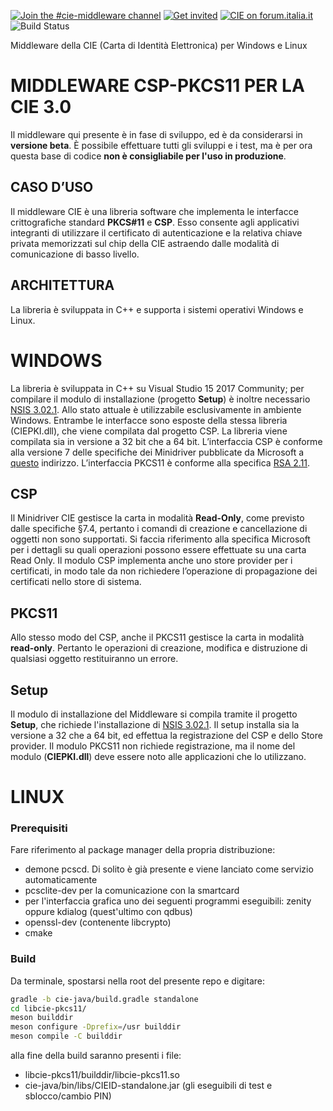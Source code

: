 [![Join the #cie-middleware channel](https://img.shields.io/badge/Slack%20channel-%23cie--middleware-blue.svg?logo=slack)](https://developersitalia.slack.com/messages/C7FPGAG94)
[![Get invited](https://slack.developers.italia.it/badge.svg)](https://slack.developers.italia.it/)
[![CIE on forum.italia.it](https://img.shields.io/badge/Forum-CIE-blue.svg)](https://forum.italia.it/c/cie)
![Build Status](https://github.com/M0Rf30/cie-middleware-linux/actions/workflows/main.yml/badge.svg)

Middleware della CIE (Carta di Identità Elettronica) per Windows e Linux

# MIDDLEWARE CSP-PKCS11 PER LA CIE 3.0

Il middleware qui presente è in fase di sviluppo, ed è da considerarsi in **versione beta**. È possibile effettuare tutti gli sviluppi e i test, ma è per ora questa base di codice **non è consigliabile per l'uso in produzione**. 

## CASO D’USO

Il middleware CIE è una libreria software che implementa le interfacce crittografiche standard **PKCS#11** e **CSP**. Esso consente agli applicativi integranti di utilizzare il certificato di autenticazione e la relativa chiave privata memorizzati sul chip della CIE astraendo dalle modalità di comunicazione di basso livello. 

## ARCHITETTURA
La libreria è sviluppata in C++ e supporta i sistemi operativi Windows e Linux. 

# WINDOWS
La libreria è sviluppata in C++ su Visual Studio 15 2017 Community; per compilare il modulo di installazione (progetto **Setup**) è inoltre necessario [NSIS 3.02.1](https://sourceforge.net/projects/nsis/). Allo stato attuale è utilizzabile esclusivamente in ambiente Windows. Entrambe le interfacce sono esposte della stessa libreria (CIEPKI.dll), che viene compilata dal progetto CSP. La libreria viene compilata sia in versione a 32 bit che a 64 bit.
L’interfaccia CSP è conforme alla versione 7 delle specifiche dei Minidriver pubblicate da Microsoft a [questo](http://download.microsoft.com/download/7/E/7/7E7662CF-CBEA-470B-A97E-CE7CE0D98DC2/sc-minidriver_specs_V7.docx) indirizzo.
L’interfaccia PKCS11 è conforme alla specifica [RSA 2.11](https://www.cryptsoft.com/pkcs11doc/v211/).

## CSP
Il Minidriver CIE gestisce la carta in modalità **Read-Only**, come previsto dalle specifiche §7.4, pertanto i comandi di creazione e cancellazione di oggetti non sono supportati. Si faccia riferimento alla specifica Microsoft per i dettagli su quali operazioni possono essere effettuate su una carta Read Only.
Il modulo CSP implementa anche uno store provider per i certificati, in modo tale da non richiedere l’operazione di propagazione dei certificati nello store di sistema.

## PKCS11
Allo stesso modo del CSP, anche il PKCS11 gestisce la carta in modalità **read-only**. Pertanto le operazioni di creazione, modifica e distruzione di qualsiasi oggetto restituiranno un errore.

## Setup
Il modulo di installazione del Middleware si compila tramite il progetto **Setup**, che richiede l'installazione di [NSIS 3.02.1](https://sourceforge.net/projects/nsis/). Il setup installa sia la versione a 32 che a 64 bit, ed effettua la registrazione del CSP e dello Store provider. Il modulo PKCS11 non richiede registrazione, ma il nome del modulo (**CIEPKI.dll**) deve essere noto alle applicazioni che lo utilizzano.


# LINUX
### Prerequisiti
Fare riferimento al package manager della propria distribuzione:
- demone pcscd. Di solito è già presente e viene lanciato come servizio automaticamente
- pcsclite-dev per la comunicazione con la smartcard
- per l'interfaccia grafica uno dei seguenti programmi eseguibili: zenity oppure kdialog (quest'ultimo con qdbus)
- openssl-dev (contenente libcrypto)
- cmake

### Build
Da terminale, spostarsi nella root del presente repo e digitare:

```sh
gradle -b cie-java/build.gradle standalone
cd libcie-pkcs11/ 
meson builddir 
meson configure -Dprefix=/usr builddir
meson compile -C builddir
```
alla fine della build saranno presenti i file:
* libcie-pkcs11/builddir/libcie-pkcs11.so
* cie-java/bin/libs/CIEID-standalone.jar (gli eseguibili di test e sblocco/cambio PIN)
